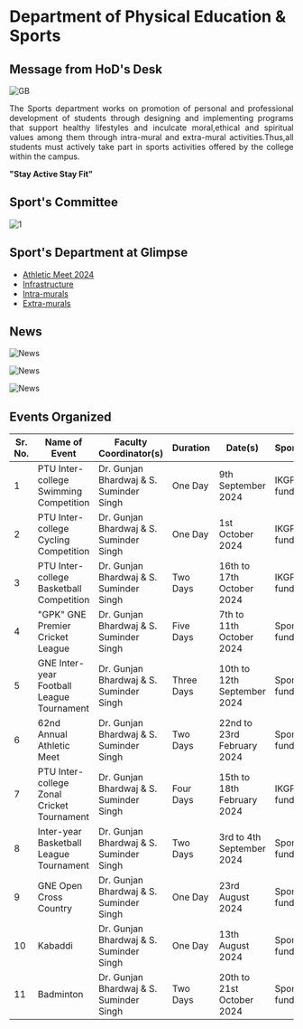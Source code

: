# Department of Physical Education & Sports

## Message from HoD's Desk

![GB](Images/gunjan.jpg)

<p align=justify>
The Sports department works on promotion of personal and professional development of students through designing and implementing programs that support healthy lifestyles and inculcate moral,ethical and spiritual values among them through intra-mural and extra-mural activities.Thus,all students must actively take part in sports activities offered by the college within the campus.
</p>

**"Stay Active Stay Fit"**

## Sport's Committee

![1](Images/Committee.jpg)

## Sport's Department at Glimpse

- [Athletic Meet 2024](Meet.md)
- [Infrastructure](Infra.md)
- [Intra-murals](Intra.md)
- [Extra-murals](Extra.md)

## News

![News](Images/News/11.jpeg)

![News](Images/News/12.jpeg)

![News](Images/News/13.jpeg)



## Events Organized   

| **Sr. No.** | **Name of Event**                          | **Faculty Coordinator(s)**        | **Duration**  | **Date(s)**                      | **Sponsor(s)**   |
|-------------|--------------------------------------------|------------------------------------|---------------|-----------------------------------|------------------|
| 1           | PTU Inter-college Swimming Competition     | Dr. Gunjan Bhardwaj & S. Suminder Singh | One Day      | 9th September 2024               | IKGPTU fund      |
| 2           | PTU Inter-college Cycling Competition      | Dr. Gunjan Bhardwaj & S. Suminder Singh | One Day      | 1st October 2024                 | IKGPTU fund      |
| 3           | PTU Inter-college Basketball Competition   | Dr. Gunjan Bhardwaj & S. Suminder Singh | Two Days     | 16th to 17th October 2024        | IKGPTU fund      |
| 4           | "GPK" GNE Premier Cricket League           | Dr. Gunjan Bhardwaj & S. Suminder Singh | Five Days    | 7th to 11th October 2024         | Sports fund      |
| 5           | GNE Inter-year Football League Tournament  | Dr. Gunjan Bhardwaj & S. Suminder Singh | Three Days   | 10th to 12th September 2024      | Sports fund      |
| 6           | 62nd Annual Athletic Meet                  | Dr. Gunjan Bhardwaj & S. Suminder Singh | Two Days     | 22nd to 23rd February 2024       | Sports fund      |
| 7           | PTU Inter-college Zonal Cricket Tournament | Dr. Gunjan Bhardwaj & S. Suminder Singh | Four Days    | 15th to 18th February 2024       | IKGPTU fund      |
| 8           | Inter-year Basketball League Tournament    | Dr. Gunjan Bhardwaj & S. Suminder Singh | Two Days     | 3rd to 4th September 2024        | Sports fund      |
| 9           | GNE Open Cross Country                     | Dr. Gunjan Bhardwaj & S. Suminder Singh | One Day      | 23rd August 2024                 | Sports fund      |
| 10          | Kabaddi                                    | Dr. Gunjan Bhardwaj & S. Suminder Singh | One Day      | 13th August 2024                 | Sports fund      |
| 11          | Badminton                                  | Dr. Gunjan Bhardwaj & S. Suminder Singh | Two Days     | 20th to 21st October 2024        | Sports fund      |

